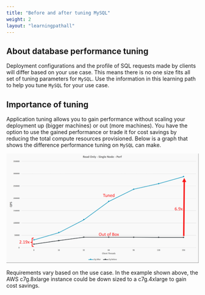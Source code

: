 ```yaml
---
title: "Before and after tuning MySQL"
weight: 2
layout: "learningpathall"
---
```


##  About database performance tuning

Deployment configurations and the profile of SQL requests made by clients will differ based on your use case. This means there is no one size fits all set of tuning parameters for `MySQL`.  Use the information in this learning path to help you tune `MySQL` for your use case.

##  Importance of tuning

Application tuning allows you to gain performance without scaling your deployment up (bigger machines) or out (more machines). You have the option to use the gained performance or trade it for cost savings by reducing the total compute resources provisioned. Below is a graph that shows the difference performance tuning on `MySQL` can make.

![Before and after Tuning](BeforeAndAfter.png)

Requirements vary based on the use case. In the example shown above, the AWS c7g.8xlarge instance could be down sized to a c7g.4xlarge to gain cost savings.
